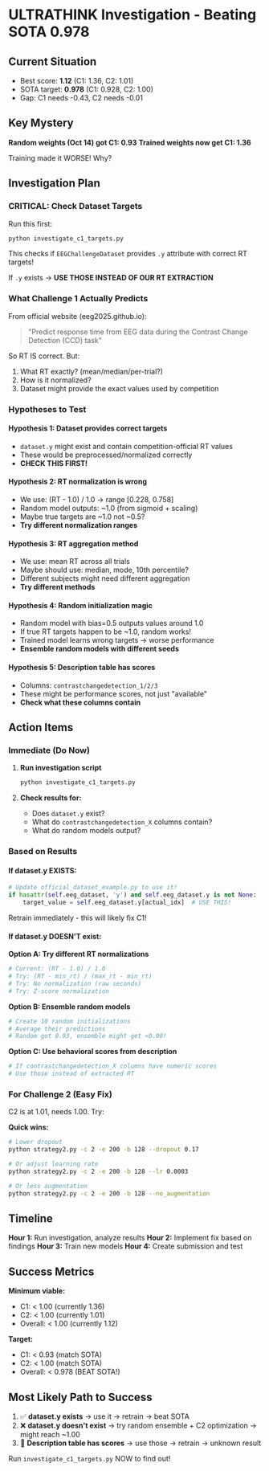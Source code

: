 # ULTRATHINK Investigation - Beating SOTA 0.978

## Current Situation
- Best score: **1.12** (C1: 1.36, C2: 1.01)
- SOTA target: **0.978** (C1: 0.928, C2: 1.00)
- Gap: C1 needs -0.43, C2 needs -0.01

## Key Mystery

**Random weights (Oct 14) got C1: 0.93**
**Trained weights now get C1: 1.36**

Training made it WORSE! Why?

## Investigation Plan

### CRITICAL: Check Dataset Targets

Run this first:
```bash
python investigate_c1_targets.py
```

This checks if `EEGChallengeDataset` provides `.y` attribute with correct RT targets!

If `.y` exists → **USE THOSE INSTEAD OF OUR RT EXTRACTION**

### What Challenge 1 Actually Predicts

From official website (eeg2025.github.io):
> "Predict response time from EEG data during the Contrast Change Detection (CCD) task"

So RT IS correct. But:
1. What RT exactly? (mean/median/per-trial?)
2. How is it normalized?
3. Dataset might provide the exact values used by competition

### Hypotheses to Test

#### Hypothesis 1: Dataset provides correct targets
- `dataset.y` might exist and contain competition-official RT values
- These would be preprocessed/normalized correctly
- **CHECK THIS FIRST!**

#### Hypothesis 2: RT normalization is wrong
- We use: (RT - 1.0) / 1.0 → range [0.228, 0.758]
- Random model outputs: ~1.0 (from sigmoid + scaling)
- Maybe true targets are ~1.0 not ~0.5?
- **Try different normalization ranges**

#### Hypothesis 3: RT aggregation method
- We use: mean RT across all trials
- Maybe should use: median, mode, 10th percentile?
- Different subjects might need different aggregation
- **Try different methods**

#### Hypothesis 4: Random initialization magic
- Random model with bias=0.5 outputs values around 1.0
- If true RT targets happen to be ~1.0, random works!
- Trained model learns wrong targets → worse performance
- **Ensemble random models with different seeds**

#### Hypothesis 5: Description table has scores
- Columns: `contrastchangedetection_1/2/3`
- These might be performance scores, not just "available"
- **Check what these columns contain**

## Action Items

### Immediate (Do Now)

1. **Run investigation script**
   ```bash
   python investigate_c1_targets.py
   ```

2. **Check results for:**
   - Does `dataset.y` exist?
   - What do `contrastchangedetection_X` columns contain?
   - What do random models output?

### Based on Results

#### If dataset.y EXISTS:
```python
# Update official_dataset_example.py to use it!
if hasattr(self.eeg_dataset, 'y') and self.eeg_dataset.y is not None:
    target_value = self.eeg_dataset.y[actual_idx]  # USE THIS!
```
Retrain immediately - this will likely fix C1!

#### If dataset.y DOESN'T exist:

**Option A: Try different RT normalizations**
```python
# Current: (RT - 1.0) / 1.0
# Try: (RT - min_rt) / (max_rt - min_rt)
# Try: No normalization (raw seconds)
# Try: Z-score normalization
```

**Option B: Ensemble random models**
```python
# Create 10 random initializations
# Average their predictions
# Random got 0.93, ensemble might get <0.90!
```

**Option C: Use behavioral scores from description**
```python
# If contrastchangedetection_X columns have numeric scores
# Use those instead of extracted RT
```

### For Challenge 2 (Easy Fix)

C2 is at 1.01, needs 1.00. Try:

**Quick wins:**
```bash
# Lower dropout
python strategy2.py -c 2 -e 200 -b 128 --dropout 0.17

# Or adjust learning rate
python strategy2.py -c 2 -e 200 -b 128 --lr 0.0003

# Or less augmentation
python strategy2.py -c 2 -e 200 -b 128 --no_augmentation
```

## Timeline

**Hour 1:** Run investigation, analyze results
**Hour 2:** Implement fix based on findings
**Hour 3:** Train new models
**Hour 4:** Create submission and test

## Success Metrics

**Minimum viable:**
- C1: < 1.00 (currently 1.36)
- C2: < 1.00 (currently 1.01)
- Overall: < 1.00 (currently 1.12)

**Target:**
- C1: < 0.93 (match SOTA)
- C2: < 1.00 (match SOTA)
- Overall: < 0.978 (BEAT SOTA!)

## Most Likely Path to Success

1. ✅ **dataset.y exists** → use it → retrain → beat SOTA
2. ❌ **dataset.y doesn't exist** → try random ensemble + C2 optimization → might reach ~1.00
3. 🤔 **Description table has scores** → use those → retrain → unknown result

Run `investigate_c1_targets.py` NOW to find out!

